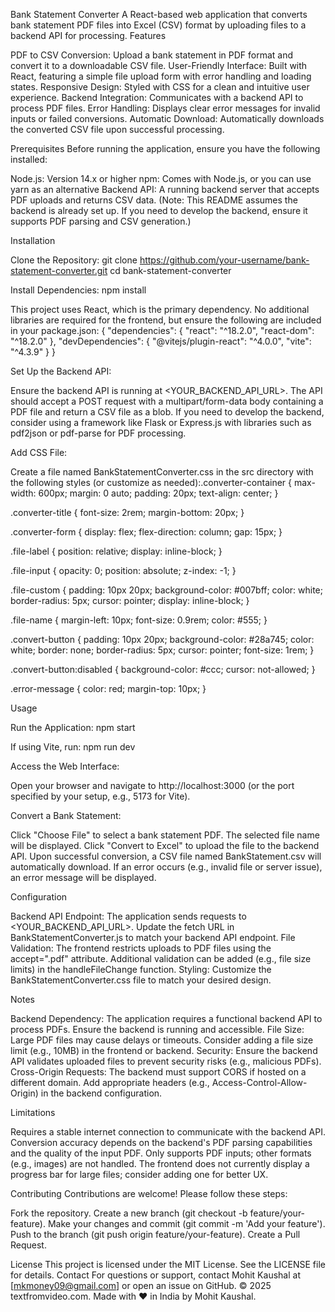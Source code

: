 Bank Statement Converter
A React-based web application that converts bank statement PDF files into Excel (CSV) format by uploading files to a backend API for processing.
Features

PDF to CSV Conversion: Upload a bank statement in PDF format and convert it to a downloadable CSV file.
User-Friendly Interface: Built with React, featuring a simple file upload form with error handling and loading states.
Responsive Design: Styled with CSS for a clean and intuitive user experience.
Backend Integration: Communicates with a backend API to process PDF files.
Error Handling: Displays clear error messages for invalid inputs or failed conversions.
Automatic Download: Automatically downloads the converted CSV file upon successful processing.

Prerequisites
Before running the application, ensure you have the following installed:

Node.js: Version 14.x or higher
npm: Comes with Node.js, or you can use yarn as an alternative
Backend API: A running backend server that accepts PDF uploads and returns CSV data. (Note: This README assumes the backend is already set up. If you need to develop the backend, ensure it supports PDF parsing and CSV generation.)

Installation

Clone the Repository:
git clone https://github.com/your-username/bank-statement-converter.git
cd bank-statement-converter


Install Dependencies:
npm install

This project uses React, which is the primary dependency. No additional libraries are required for the frontend, but ensure the following are included in your package.json:
{
  "dependencies": {
    "react": "^18.2.0",
    "react-dom": "^18.2.0"
  },
  "devDependencies": {
    "@vitejs/plugin-react": "^4.0.0",
    "vite": "^4.3.9"
  }
}


Set Up the Backend API:

Ensure the backend API is running at <YOUR_BACKEND_API_URL>.
The API should accept a POST request with a multipart/form-data body containing a PDF file and return a CSV file as a blob.
If you need to develop the backend, consider using a framework like Flask or Express.js with libraries such as pdf2json or pdf-parse for PDF processing.


Add CSS File:

Create a file named BankStatementConverter.css in the src directory with the following styles (or customize as needed):.converter-container {
  max-width: 600px;
  margin: 0 auto;
  padding: 20px;
  text-align: center;
}

.converter-title {
  font-size: 2rem;
  margin-bottom: 20px;
}

.converter-form {
  display: flex;
  flex-direction: column;
  gap: 15px;
}

.file-label {
  position: relative;
  display: inline-block;
}

.file-input {
  opacity: 0;
  position: absolute;
  z-index: -1;
}

.file-custom {
  padding: 10px 20px;
  background-color: #007bff;
  color: white;
  border-radius: 5px;
  cursor: pointer;
  display: inline-block;
}

.file-name {
  margin-left: 10px;
  font-size: 0.9rem;
  color: #555;
}

.convert-button {
  padding: 10px 20px;
  background-color: #28a745;
  color: white;
  border: none;
  border-radius: 5px;
  cursor: pointer;
  font-size: 1rem;
}

.convert-button:disabled {
  background-color: #ccc;
  cursor: not-allowed;
}

.error-message {
  color: red;
  margin-top: 10px;
}





Usage

Run the Application:
npm start

If using Vite, run:
npm run dev


Access the Web Interface:

Open your browser and navigate to http://localhost:3000 (or the port specified by your setup, e.g., 5173 for Vite).


Convert a Bank Statement:

Click "Choose File" to select a bank statement PDF.
The selected file name will be displayed.
Click "Convert to Excel" to upload the file to the backend API.
Upon successful conversion, a CSV file named BankStatement.csv will automatically download.
If an error occurs (e.g., invalid file or server issue), an error message will be displayed.



Configuration

Backend API Endpoint: The application sends requests to <YOUR_BACKEND_API_URL>. Update the fetch URL in BankStatementConverter.js to match your backend API endpoint.
File Validation: The frontend restricts uploads to PDF files using the accept=".pdf" attribute. Additional validation can be added (e.g., file size limits) in the handleFileChange function.
Styling: Customize the BankStatementConverter.css file to match your desired design.

Notes

Backend Dependency: The application requires a functional backend API to process PDFs. Ensure the backend is running and accessible.
File Size: Large PDF files may cause delays or timeouts. Consider adding a file size limit (e.g., 10MB) in the frontend or backend.
Security: Ensure the backend API validates uploaded files to prevent security risks (e.g., malicious PDFs).
Cross-Origin Requests: The backend must support CORS if hosted on a different domain. Add appropriate headers (e.g., Access-Control-Allow-Origin) in the backend configuration.

Limitations

Requires a stable internet connection to communicate with the backend API.
Conversion accuracy depends on the backend's PDF parsing capabilities and the quality of the input PDF.
Only supports PDF inputs; other formats (e.g., images) are not handled.
The frontend does not currently display a progress bar for large files; consider adding one for better UX.

Contributing
Contributions are welcome! Please follow these steps:

Fork the repository.
Create a new branch (git checkout -b feature/your-feature).
Make your changes and commit (git commit -m 'Add your feature').
Push to the branch (git push origin feature/your-feature).
Create a Pull Request.

License
This project is licensed under the MIT License. See the LICENSE file for details.
Contact
For questions or support, contact Mohit Kaushal at [mkmoney09@gmail.com] or open an issue on GitHub.
© 2025 textfromvideo.com. Made with ❤️ in India by Mohit Kaushal.
